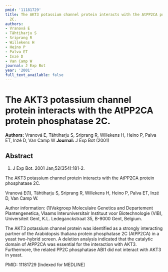 ```yaml
---
pmid: '11181729'
title: The AKT3 potassium channel protein interacts with the AtPP2CA protein phosphatase
  2C.
authors:
- Vranová E
- Tähtiharju S
- Sriprang R
- Willekens H
- Heino P
- Palva ET
- Inzé D
- Van Camp W
journal: J Exp Bot
year: '2001'
full_text_available: false
---
```


# The AKT3 potassium channel protein interacts with the AtPP2CA protein phosphatase 2C.
**Authors:** Vranová E, Tähtiharju S, Sriprang R, Willekens H, Heino P, Palva ET, Inzé D, Van Camp W
**Journal:** J Exp Bot (2001)

## Abstract

1. J Exp Bot. 2001 Jan;52(354):181-2.

The AKT3 potassium channel protein interacts with the AtPP2CA protein 
phosphatase 2C.

Vranová E(1), Tähtiharju S, Sriprang R, Willekens H, Heino P, Palva ET, Inzé D, 
Van Camp W.

Author information:
(1)Vakgroep Moleculaire Genetica and Departement Plantengenetica, Vlaams 
Interuniversitair Instituut voor Biotechnologie (VIB), Universiteit Gent, K.L. 
Ledeganckstraat 35, B-9000 Gent, Belgium.

The AKT3 potassium channel protein was identified as a strongly interacting 
partner of the Arabidopsis thaliana protein phosphatase 2C (AtPP2CA) in a yeast 
two-hybrid screen. A deletion analysis indicated that the catalytic domain of 
AtPP2CA was essential for the interaction with AKT3. Furthermore, the related 
PP2C phosphatase ABI1 did not interact with AKT3 in yeast.

PMID: 11181729 [Indexed for MEDLINE]
